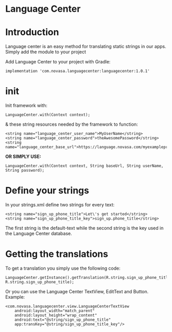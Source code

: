 # Language Center

<h1>Introduction</h1>
Language center is an easy method for translating static strings in our apps.<br>
Simply add the module to your project

Add Language Center to your project with Gradle:

    implementation 'com.novasa.languagecenter:languagecenter:1.0.1'

<h1>init</h1> 
Init framework with:

    LanguageCenter.with(Context context);

& these string resources needed by the framework to function:

    <string name="language_center_user_name">MyUserName</string>
    <string name="language_center_password">theAwesomePassword</string>
    <string name="language_center_base_url">https://language.novasa.com/myexampleproject/api/v1/</string>

<b>OR SIMPLY USE:</b>

    LanguageCenter.with(Context context, String baseUrl, String userName, String password);
    
    

<h1>Define your strings</h1>
In your strings.xml define two strings for every text:

    <string name="sign_up_phone_title">Let\'s get started</string>
    <string name="sign_up_phone_title_key">sign_up.phone_title</string>

The first string is the default-text while the second string is the key used in the Language Center database.

<h1>Getting the translations</h1>
To get a translation you simply use the following code:

    LanguageCenter.getInstance().getTranslation(R.string.sign_up_phone_title_key, R.string.sign_up_phone_title);

Or you can use the Language Center TextView, EditText and Button.<br>
Example:

    <com.novasa.languagecenter.view.LanguageCenterTextView
        android:layout_width="match_parent"
        android:layout_height="wrap_content"
        android:text="@string/sign_up_phone_title"
        app:transKey="@string/sign_up_phone_title_key"/>



